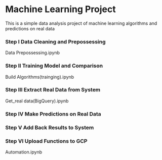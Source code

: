 # Machine Learning Project
This is a simple data analysis project of machine learning algorithms and predictions on real data

### Step I Data Cleaning and Prepossessing 
Data Prepossessing.ipynb
### Step II Training Model and Comparison
Build Algorithms(trainging).ipynb
### Step III Extract Real Data from System
Get_real data(BigQuery).ipynb
### Step IV Make Predictions on Real Data
### Step V Add Back Results to System
### Step VI Upload Functions to GCP
Automation.ipynb
